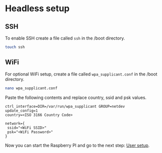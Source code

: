 # Headless setup
## SSH
To enable SSH create a file called `ssh` in the /boot directory.
```bash
touch ssh
```
## WiFi
For optional WiFi setup, create a file called `wpa_supplicant.conf` in the /boot directory.
```bash
nano wpa_supplicant.conf
```
Paste the following contents and replace country, ssid and psk values.
```
ctrl_interface=DIR=/var/run/wpa_supplicant GROUP=netdev
update_config=1
country=<ISO 3166 Country Code>

network={
 ssid="<WiFi SSID>"
 psk="<WiFi Password>"
}
```
Now you can start the Raspberry PI and go to the next step: [User setup](https://github.com/eremt/pi-server/blob/master/docs/user.md).
